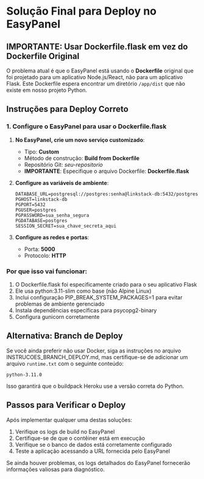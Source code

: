 # Solução Final para Deploy no EasyPanel

## IMPORTANTE: Usar Dockerfile.flask em vez do Dockerfile Original

O problema atual é que o EasyPanel está usando o **Dockerfile** original que foi projetado para um aplicativo Node.js/React, não para um aplicativo Flask. Este Dockerfile espera encontrar um diretório `/app/dist` que não existe em nosso projeto Python.

## Instruções para Deploy Correto

### 1. Configure o EasyPanel para usar o Dockerfile.flask

1. **No EasyPanel, crie um novo serviço customizado**:
   - Tipo: **Custom**
   - Método de construção: **Build from Dockerfile**
   - Repositório Git: *seu-repositorio*
   - **IMPORTANTE**: Especifique o arquivo Dockerfile: **Dockerfile.flask**

2. **Configure as variáveis de ambiente**:
   ```
   DATABASE_URL=postgresql://postgres:senha@linkstack-db:5432/postgres
   PGHOST=linkstack-db
   PGPORT=5432
   PGUSER=postgres
   PGPASSWORD=sua_senha_segura
   PGDATABASE=postgres
   SESSION_SECRET=sua_chave_secreta_aqui
   ```

3. **Configure as redes e portas**:
   - Porta: **5000**
   - Protocolo: **HTTP**

### Por que isso vai funcionar:

1. O Dockerfile.flask foi especificamente criado para o seu aplicativo Flask
2. Ele usa python:3.11-slim como base (não Alpine Linux)
3. Inclui configuração PIP_BREAK_SYSTEM_PACKAGES=1 para evitar problemas de ambiente gerenciado
4. Instala dependências específicas para psycopg2-binary
5. Configura gunicorn corretamente

## Alternativa: Branch de Deploy

Se você ainda preferir não usar Docker, siga as instruções no arquivo INSTRUCOES_BRANCH_DEPLOY.md, mas certifique-se de adicionar um arquivo `runtime.txt` com o seguinte conteúdo:

```
python-3.11.0
```

Isso garantirá que o buildpack Heroku use a versão correta do Python.

## Passos para Verificar o Deploy

Após implementar qualquer uma destas soluções:

1. Verifique os logs de build no EasyPanel
2. Certifique-se de que o contêiner está em execução
3. Verifique se o banco de dados está corretamente configurado
4. Teste a aplicação acessando a URL fornecida pelo EasyPanel

Se ainda houver problemas, os logs detalhados do EasyPanel fornecerão informações valiosas para diagnóstico.